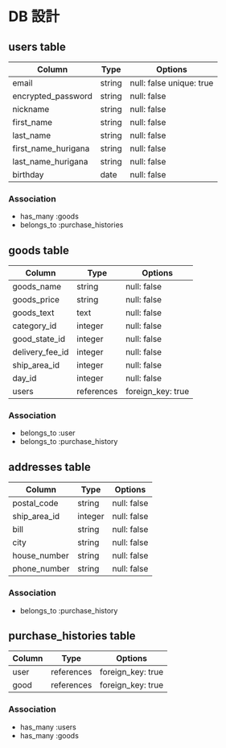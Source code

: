 # DB 設計

## users table

| Column             | Type                | Options                 |
|--------------------|---------------------|-------------------------|
| email              | string              | null: false unique: true|
| encrypted_password | string              | null: false             |
| nickname           | string              | null: false             |
| first_name         | string              | null: false             |
| last_name          | string              | null: false             |
| first_name_hurigana| string              | null: false             |
| last_name_hurigana | string              | null: false              |
| birthday           | date                | null: false             |



### Association

* has_many :goods
* belongs_to :purchase_histories

## goods table

| Column                              | Type       | Options           |
|-------------------------------------|------------|-------------------|
| goods_name                          | string     | null: false       |
| goods_price                         | string     | null: false       |
| goods_text                          | text       | null: false       |
| category_id                         | integer    | null: false       |
| good_state_id                       | integer    | null: false       |
| delivery_fee_id                     | integer    | null: false       |
| ship_area_id                        | integer    | null: false       |
| day_id                              | integer    | null: false       |
| users                               | references | foreign_key: true |


### Association

- belongs_to :user
- belongs_to :purchase_history

## addresses table

| Column      | Type       | Options           |
|-------------|------------|-------------------|
| postal_code | string     | null: false       |
| ship_area_id | integer   | null: false       |
| bill        | string     | null: false       |
| city        | string     | null: false       |
| house_number| string     | null: false       |
| phone_number| string     | null: false       |


### Association

- belongs_to :purchase_history

## purchase_histories table

| Column      | Type       | Options           |
|-------------|------------|-------------------|
| user        | references | foreign_key: true |
| good        | references | foreign_key: true |

### Association

- has_many :users
- has_many :goods